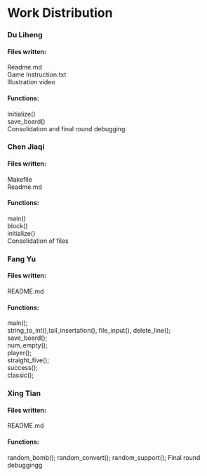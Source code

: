 # Work Distribution

### Du Liheng
#### Files written:
Readme.md  
Game Instruction.txt  
Illustration video  

#### Functions:
Initialize()  
save_board()  
Consolidation and final round debugging  


### Chen Jiaqi
#### Files written:
Makefile   
Readme.md   

#### Functions:
main()  
block()  
initialize()  
Consolidation of files  

### Fang Yu  
#### Files written:  
README.md  
  
#### Functions:  
main();  
string_to_int(),tail_insertation(), file_input(), delete_line();  
save_board();  
num_empty();  
player();  
straight_five();  
success();  
classic();  

### Xing Tian
#### Files written:
README.md

#### Functions:
random_bomb();
random_convert();
random_support();
Final round debuggingg
